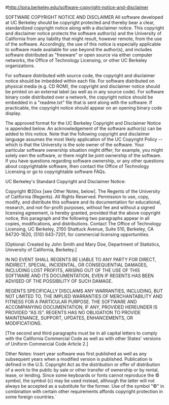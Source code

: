 #http://ipira.berkeley.edu/software-copyright-notice-and-disclaimer


SOFTWARE COPYRIGHT NOTICE AND DISCLAIMER
All software developed at UC Berkeley should be copyright protected and thereby bear a clear, standardized copyright notice along with a disclaimer notice. This copyright and disclaimer notice protects the software author(s) and the University of California from any liability that might result, however remote, from the use of the software. Accordingly, the use of this notice is especially applicable to software made available for use beyond the author(s), and includes software distributed as "freeware" or open source via either computer networks, the Office of Technology Licensing, or other UC Berkeley organizations.

For software distributed with source code, the copyright and disclaimer notice should be imbedded within each file. For software distributed on physical media (e.g. CD ROM), the copyright and disclaimer notice should be printed on an external label (as well as in any source code). For software binary code distributed over a network, the copyright notice should be embedded in a "readme.txt" file that is sent along with the software. If practicable, the copyright notice should appear on an opening binary code display.

The approved format for the UC Berkeley Copyright and Disclaimer Notice is appended below. An acknowledgement of the software author(s) can be added to this notice. Note that the following copyright and disclaimer language assumes the most likely application of the UC Copyright Policy -- which is that the University is the sole owner of the software. Your particular software ownership situation might differ; for example, you might solely own the software, or there might be joint ownership of the software. If you have questions regarding software ownership, or any other questions about copyrightable software, then contact the Office of Technology Licensing or go to copyrightable software FAQs. 

UC Berkeley's Standard Copyright and Disclaimer Notice:

Copyright ©20xx [see Other Notes, below]. The Regents of the University of California (Regents). All Rights Reserved. Permission to use, copy, modify, and distribute this software and its documentation for educational, research, and not-for-profit purposes, without fee and without a signed licensing agreement, is hereby granted, provided that the above copyright notice, this paragraph and the following two paragraphs appear in all copies, modifications, and distributions. Contact The Office of Technology Licensing, UC Berkeley, 2150 Shattuck Avenue, Suite 510, Berkeley, CA 94720-1620, (510) 643-7201, for commercial licensing opportunities.

[Optional: Created by John Smith and Mary Doe, Department of Statistics, University of California, Berkeley.]

IN NO EVENT SHALL REGENTS BE LIABLE TO ANY PARTY FOR DIRECT, INDIRECT, SPECIAL, INCIDENTAL, OR CONSEQUENTIAL DAMAGES, INCLUDING LOST PROFITS, ARISING OUT OF THE USE OF THIS SOFTWARE AND ITS DOCUMENTATION, EVEN IF REGENTS HAS BEEN ADVISED OF THE POSSIBILITY OF SUCH DAMAGE.

REGENTS SPECIFICALLY DISCLAIMS ANY WARRANTIES, INCLUDING, BUT NOT LIMITED TO, THE IMPLIED WARRANTIES OF MERCHANTABILITY AND FITNESS FOR A PARTICULAR PURPOSE. THE SOFTWARE AND ACCOMPANYING DOCUMENTATION, IF ANY, PROVIDED HEREUNDER IS PROVIDED "AS IS". REGENTS HAS NO OBLIGATION TO PROVIDE MAINTENANCE, SUPPORT, UPDATES, ENHANCEMENTS, OR MODIFICATIONS.

 

[The second and third paragraphs must be in all capital letters to comply with the California Commercial Code as well as with other States' versions of Uniform Commercial Code Article 2.]

Other Notes: Insert year software was first published as well as any subsequent years when a modified version is published. Publication is defined in the U.S. Copyright Act as the distribution or offer of distribution of a work to the public by sale or other transfer of ownership or by rental, lease, or lending. Since some keyboards or fonts cannot reproduce the © symbol, the symbol (c) may be used instead, although the latter will not always be accepted as a substitute for the former. Use of the symbol "©" in combination with certain other requirements affords copyright protection in some foreign countries.`
